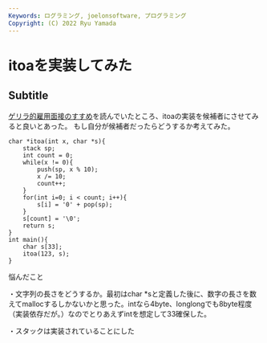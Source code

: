 ```yaml
---
Keywords: ログラミング, joelonsoftware, プログラミング
Copyright: (C) 2022 Ryu Yamada
---
```

# itoaを実装してみた
## Subtitle

[ゲリラ的雇用面接のすすめ](https://web.archive.org/web/20090304134941/http://local.joelonsoftware.com/wiki/%E3%82%B2%E3%83%AA%E3%83%A9%E7%9A%84%E9%9B%87%E7%94%A8%E9%9D%A2%E6%8E%A5%E3%81%AE%E3%81%99%E3%81%99%E3%82%81)を読んでいたところ、itoaの実装を候補者にさせてみると良いとあった。
もし自分が候補者だったらどうするか考えてみた。

```
char *itoa(int x, char *s){
    stack sp;
    int count = 0;
    while(x != 0){
        push(sp, x % 10);
        x /= 10;
        count++;
    }
    for(int i=0; i < count; i++){
        s[i] = '0' + pop(sp);
    }
    s[count] = '\0';
    return s;
}
int main(){
    char s[33];
    itoa(123, s);
}
```

悩んだこと

・文字列の長さをどうするか。最初はchar *sと定義した後に、数字の長さを数えてmallocするしかないかと思った。intなら4byte、longlongでも8byte程度（実装依存だが。）なのでとりあえずintを想定して33確保した。

・スタックは実装されていることにした
